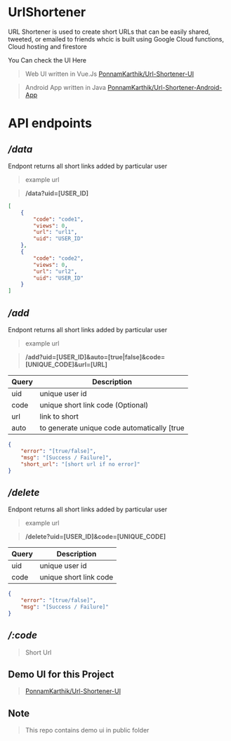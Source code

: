 # UrlShortener
URL Shortener is used to create short URLs that can be easily shared, tweeted, or emailed to friends whcic is built using Google Cloud functions, Cloud hosting and firestore

You Can check the UI Here

> Web UI written in Vue.Js [PonnamKarthik/Url-Shortener-UI](https://github.com/PonnamKarthik/Url-Shortener-UI)


> Android App written in Java [PonnamKarthik/Url-Shortener-Android-App](https://github.com/PonnamKarthik/Url-Shortener-Android-App)



# API endpoints

## */data*

Endpont returns all short links added by particular user

> example url

> **/data?uid=[USER_ID]**

```json
[
    {
        "code": "code1",
        "views": 0,
        "url": "url1",
        "uid": "USER_ID"
    },
    {
        "code": "code2",
        "views": 0,
        "url": "url2",
        "uid": "USER_ID"
    }
]
```

## */add*

Endpont returns all short links added by particular user

> example url

> **/add?uid=[USER_ID]&auto=[true|false]&code=[UNIQUE_CODE]&url=[URL]**

Query | Description
------------ | -------------
uid | unique user id
code | unique short link code (Optional)
url | link to short
auto | to generate unique code automatically [true|false]


```json
{
    "error": "[true/false]",
    "msg": "[Success / Failure]",
    "short_url": "[short url if no error]"
}
```


## */delete*

Endpont returns all short links added by particular user

> example url

> **/delete?uid=[USER_ID]&code=[UNIQUE_CODE]**

Query | Description
------------ | -------------
uid | unique user id
code | unique short link code 


```json
{
    "error": "[true/false]",
    "msg": "[Success / Failure]"
}
```

## */:code*

> Short Url


## Demo UI for this Project

> [PonnamKarthik/Url-Shortener-UI](https://github.com/PonnamKarthik/Url-Shortener-UI)

## Note

> This repo contains demo ui in public folder 